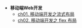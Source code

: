 
* **移动端Web开发**
    * [ch01. 移动端开发之流式布局](MobileWebDev/ch01)
    * [ch02. 移动端开发之 flex 布局](MobileWebDev/ch02)
